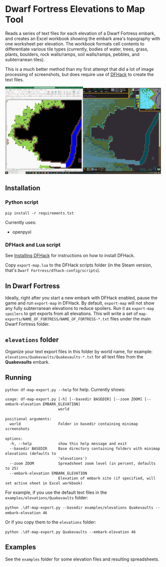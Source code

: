 # Dwarf Fortress Elevations to Map Tool

Reads a series of text files for each elevation of a Dwarf Fortress embark,
and creates an Excel workbook showing the embark area's topography with one worksheet per elevation.
The workbook formats cell contents to differentiate various tile types (currently, bodies of water, trees, grass, plants, boulders, rock walls/ramps, soil walls/ramps, pebbles, and subterranean tiles).

This is a much better method than my first attempt that did a lot of image processing of screenshots, but does require use of [DFHack](https://docs.dfhack.org/) to create the text files.

[![Comparison of DF map elevation to Excel worksheet](map-export-combined-thumbnail.png)](map-export-combined.png)

## Installation

### Python script

`pip install -r requirements.txt`

Currently uses:

- openpyxl

### DFHack and Lua script

See [Installing DFHack](https://docs.dfhack.org/en/stable/docs/Installing.html) for instructions on how to install DFHack.

Copy `export-map.lua` to the DFHack scripts folder (in the Steam version, that's `Dwarf Fortress/dfhack-config/scripts`).

## In Dwarf Fortress

Ideally, right after you start a new embark with DFHack enabled,
pause the game and run `export-map` in DFHack.
By default, `export-map` will not show any fully subterranean elevations to reduce spoilers.
Run it as `export-map spoilers` to get exports from all elevations.
This will write a set of `map-exports/NAME_OF_FORTRESS/NAME_OF_FORTRESS-*.txt` files under the main Dwarf Fortress folder.

## `elevations` folder

Organize your text export files in this folder by world name, for example: `elevations/Quakevaults/Quakevaults-*.txt` for all text files from the **Quakevaults** embark.

## Running

`python df-map-export.py --help` for help. Currently shows:

```
usage: df-map-export.py [-h] [--basedir BASEDIR] [--zoom ZOOM] [--embark-elevation EMBARK_ELEVATION]
                        world

positional arguments:
  world                 Folder in basedir containing minimap screenshots

options:
  -h, --help            show this help message and exit
  --basedir BASEDIR     Base directory containing folders with minimap elevations (defaults to
                        'elevations')
  --zoom ZOOM           Spreadsheet zoom level (in percent, defaults to 25)
  --embark-elevation EMBARK_ELEVATION
                        Elevation of embark site (if specified, will set active sheet in Excel workbook)
```

For example, if you use the default text files in the `examples/elevations/Quakevaults` folder:

`python .\df-map-export.py --basedir examples/elevations Quakevaults --embark-elevation 46`

Or if you copy them to the `elevations` folder:

`python .\df-map-export.py Quakevaults --embark-elevation 46`

## Examples

See the `examples` folder for some elevation files and resulting spreadsheets.
